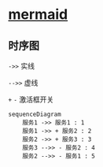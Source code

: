 # [mermaid](https://mermaid.js.org/)

## 时序图

`->>` 实线

`-->>` 虚线

`+` `-` 激活框开关

```mermaid
sequenceDiagram
    服务1 ->> 服务1 : 1
    服务1 ->> + 服务2 : 2
    服务2 ->> + 服务3 : 3
    服务3 -->> - 服务2 : 4
    服务2 -->> - 服务1 : 5
```
